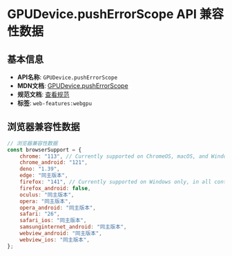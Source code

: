# GPUDevice.pushErrorScope API 兼容性数据

## 基本信息

- **API名称**: `GPUDevice.pushErrorScope`
- **MDN文档**: [GPUDevice.pushErrorScope](https://developer.mozilla.org/docs/Web/API/GPUDevice/pushErrorScope)
- **规范文档**: [查看规范](https://gpuweb.github.io/gpuweb/#dom-gpudevice-pusherrorscope)
- **标签**: `web-features:webgpu`

## 浏览器兼容性数据

```javascript
// 浏览器兼容性数据
const browserSupport = {
    chrome: "113", // Currently supported on ChromeOS, macOS, and Windows only.,
    chrome_android: "121",
    deno: "1.39",
    edge: "同主版本",
    firefox: "141", // Currently supported on Windows only, in all contexts except for service workers.,
    firefox_android: false,
    oculus: "同主版本",
    opera: "同主版本",
    opera_android: "同主版本",
    safari: "26",
    safari_ios: "同主版本",
    samsunginternet_android: "同主版本",
    webview_android: "同主版本",
    webview_ios: "同主版本",
};

```

